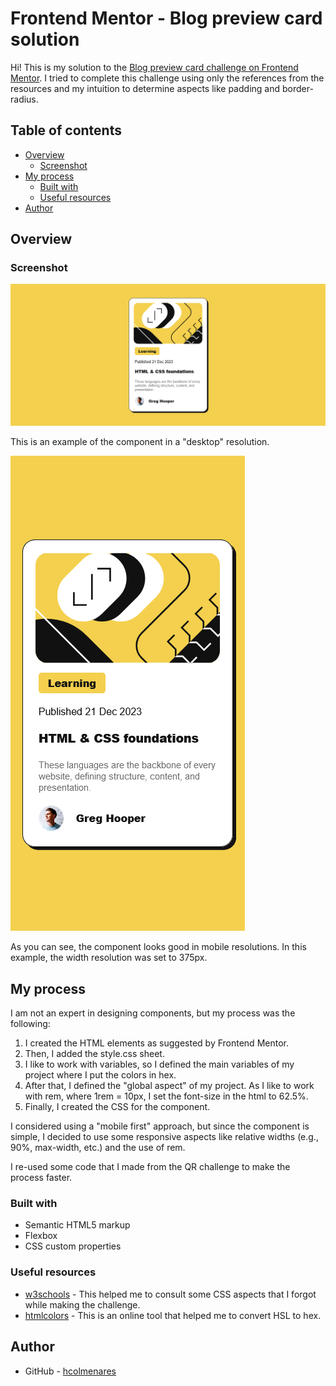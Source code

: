 # Frontend Mentor - Blog preview card solution

Hi! This is my solution to the [Blog preview card challenge on Frontend Mentor](https://www.frontendmentor.io/challenges/blog-preview-card-ckPaj01IcS). I tried to complete this challenge using only the references from the resources and my intuition to determine aspects like padding and border-radius.

## Table of contents

- [Overview](#overview)
  - [Screenshot](#screenshot)
- [My process](#my-process)
  - [Built with](#built-with)
  - [Useful resources](#useful-resources)
- [Author](#author)

## Overview

### Screenshot

![](./assets/images/screenshot-full.png)

This is an example of the component in a "desktop" resolution.

![](./assets/images/screenshot-movile.png)

As you can see, the component looks good in mobile resolutions. In this example, the width resolution was set to 375px.

## My process

I am not an expert in designing components, but my process was the following:

1. I created the HTML elements as suggested by Frontend Mentor.
2. Then, I added the style.css sheet.
3. I like to work with variables, so I defined the main variables of my project where I put the colors in hex.
4. After that, I defined the "global aspect" of my project. As I like to work with rem, where 1rem = 10px, I set the font-size in the html to 62.5%.
5. Finally, I created the CSS for the component.

I considered using a "mobile first" approach, but since the component is simple, I decided to use some responsive aspects like relative widths (e.g., 90%, max-width, etc.) and the use of rem.

I re-used some code that I made from the QR challenge to make the process faster.

### Built with

- Semantic HTML5 markup
- Flexbox
- CSS custom properties

### Useful resources

- [w3schools](https://www.w3schools.com/) - This helped me to consult some CSS aspects that I forgot while making the challenge.
- [htmlcolors](https://htmlcolors.com/hsl-to-hex) - This is an online tool that helped me to convert HSL to hex.

## Author

- GitHub - [hcolmenares](https://github.com/hcolmenares)
